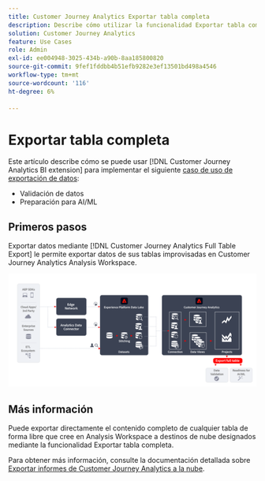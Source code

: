 ```yaml
---
title: Customer Journey Analytics Exportar tabla completa
description: Describe cómo utilizar la funcionalidad Exportar tabla completa para validar los datos o utilizar los datos para inteligencia artificial o aprendizaje automático.
solution: Customer Journey Analytics
feature: Use Cases
role: Admin
exl-id: ee004948-3025-434b-a90b-8aa185800820
source-git-commit: 9fef1fddbb4b51efb9282e3ef13501bd498a4546
workflow-type: tm+mt
source-wordcount: '116'
ht-degree: 6%

---
```


# Exportar tabla completa

Este artículo describe cómo se puede usar [!DNL Customer Journey Analytics BI extension] para implementar el siguiente [caso de uso de exportación de datos](overview.md):

- Validación de datos
- Preparación para AI/ML

## Primeros pasos

Exportar datos mediante [!DNL Customer Journey Analytics Full Table Export] le permite exportar datos de sus tablas improvisadas en Customer Journey Analytics Analysis Workspace.

![extensión de BI](../assets/export-full-table.svg)

## Más información

Puede exportar directamente el contenido completo de cualquier tabla de forma libre que cree en Analysis Workspace a destinos de nube designados mediante la funcionalidad Exportar tabla completa.

Para obtener más información, consulte la documentación detallada sobre [Exportar informes de Customer Journey Analytics a la nube](/help/analysis-workspace/export/export-cloud.md).
